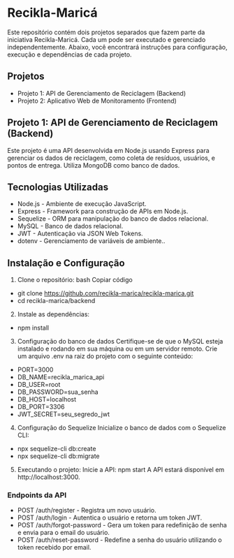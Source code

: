 # Recikla-Maricá


Este repositório contém dois projetos separados que fazem parte da iniciativa Recikla-Maricá. Cada um pode ser executado e gerenciado independentemente. Abaixo, você encontrará instruções para configuração, execução e dependências de cada projeto.
## Projetos
- Projeto 1: API de Gerenciamento de Reciclagem (Backend)
- Projeto 2: Aplicativo Web de Monitoramento (Frontend)

## Projeto 1: API de Gerenciamento de Reciclagem (Backend)
Este projeto é uma API desenvolvida em Node.js usando Express para gerenciar os dados de reciclagem, como coleta de resíduos, usuários, e pontos de entrega. Utiliza MongoDB como banco de dados.

## Tecnologias Utilizadas
- Node.js - Ambiente de execução JavaScript.
- Express - Framework para construção de APIs em Node.js.
- Sequelize - ORM para manipulação do banco de dados relacional.
- MySQL - Banco de dados relacional.
- JWT - Autenticação via JSON Web Tokens.
- dotenv - Gerenciamento de variáveis de ambiente..


## Instalação e Configuração
1. Clone o repositório:
bash
Copiar código
- git clone https://github.com/recikla-marica/recikla-marica.git
- cd recikla-marica/backend
2. Instale as dependências:
- npm install

3. Configuração do banco de dados
Certifique-se de que o MySQL esteja instalado e rodando em sua máquina ou em um servidor remoto. Crie um arquivo .env na raiz do projeto com o seguinte conteúdo:

- PORT=3000
- DB_NAME=recikla_marica_api
- DB_USER=root
- DB_PASSWORD=sua_senha
- DB_HOST=localhost
- DB_PORT=3306
- JWT_SECRET=seu_segredo_jwt


4. Configuração do Sequelize
Inicialize o banco de dados com o Sequelize CLI:


- npx sequelize-cli db:create
- npx sequelize-cli db:migrate
5. Executando o projeto:
Inicie a API:
npm start
A API estará disponível em http://localhost:3000.

### Endpoints da API
- POST /auth/register - Registra um novo usuário.
- POST /auth/login - Autentica o usuário e retorna um token JWT.
- POST /auth/forgot-password - Gera um token para redefinição de senha e envia para o email do usuário.
- POST /auth/reset-password - Redefine a senha do usuário utilizando o token recebido por email.
